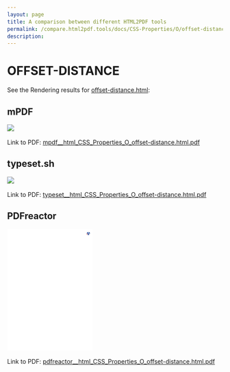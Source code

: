 ```yaml
---
layout: page
title: A comparison between different HTML2PDF tools
permalink: /compare.html2pdf.tools/docs/CSS-Properties/O/offset-distance/
description: 
---
```


# OFFSET-DISTANCE

See the Rendering results for [offset-distance.html](/html/CSS%20Properties/O/offset-distance.html):

## mPDF
![](mpdf__html_CSS_Properties_O_offset-distance.html.png) 

Link to PDF: [mpdf__html_CSS_Properties_O_offset-distance.html.pdf](mpdf__html_CSS_Properties_O_offset-distance.html.pdf)

## typeset.sh
![](typeset__html_CSS_Properties_O_offset-distance.html.png) 

Link to PDF: [typeset__html_CSS_Properties_O_offset-distance.html.pdf](typeset__html_CSS_Properties_O_offset-distance.html.pdf)

## PDFreactor
![](pdfreactor__html_CSS_Properties_O_offset-distance.html.png) 

Link to PDF: [pdfreactor__html_CSS_Properties_O_offset-distance.html.pdf](pdfreactor__html_CSS_Properties_O_offset-distance.html.pdf)
